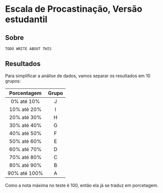 # Escala de Procastinação, Versão estudantil

Sobre
-----

```
TODO WRITE ABOUT THIS
```

Resultados
----------

Para simplificar a análise de dados, vamos separar os resultados em 10 grupos:

| Porcentagem  | Grupo |
| :----------: | :---: |
| 0% até 10%   | J     |
| 10% até 20%  | I     |
| 20% até 30%  | H     |
| 30% até 40%  | G     |
| 40% até 50%  | F     |
| 50% até 60%  | E     |
| 60% até 70%  | D     |
| 70% até 80%  | C     |
| 80% até 90%  | B     |
| 90% até 100% | A     |

Como a nota máxima no teste é 100, então ela já se traduz em porcetagem.
